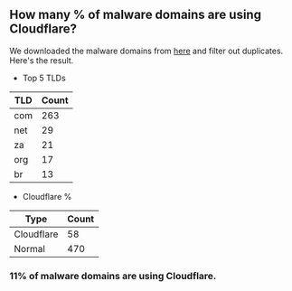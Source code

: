 ## How many % of malware domains are using Cloudflare?


We downloaded the malware domains from [here](https://urlhaus.abuse.ch) and filter out duplicates.
Here's the result.


[//]: # (start replacement)


- Top 5 TLDs

| TLD | Count |
| --- | --- |
| com | 263 |
| net | 29 |
| za | 21 |
| org | 17 |
| br | 13 |


- Cloudflare %

| Type | Count |
| --- | --- |
| Cloudflare | 58 |
| Normal | 470 |


### 11% of malware domains are using Cloudflare.